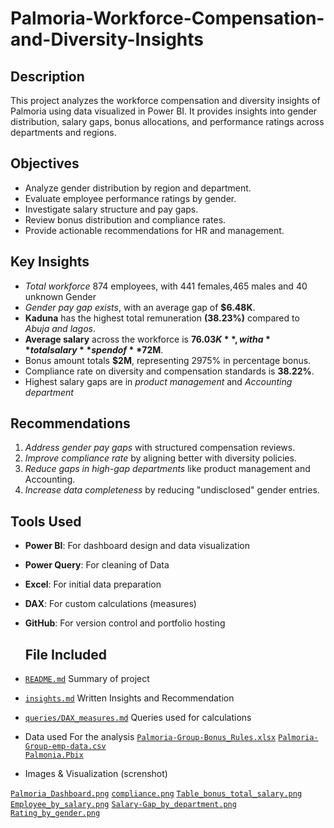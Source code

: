 # Palmoria-Workforce-Compensation-and-Diversity-Insights
## Description
This project analyzes the workforce compensation and diversity insights of Palmoria using data visualized in Power BI. It provides insights into gender distribution, salary 
gaps, bonus allocations, and performance ratings across departments and regions.

## Objectives
- Analyze gender distribution by region and department.
- Evaluate employee performance ratings by gender.
- Investigate salary structure and pay gaps.
- Review bonus distribution and compliance rates.
- Provide actionable recommendations for HR and management.

## Key Insights
- *Total workforce* 874 employees, with 441 females,465 males and 40 unknown Gender
- *Gender pay gap exists*, with an average gap of **$6.48K**.
- **Kaduna** has the highest total remuneration **(38.23%)** compared to *Abuja and lagos*.
- **Average salary** across the workforce is **$76.03K**, with a **total salary** spend of **$72M**.
- Bonus amount totals **$2M**, representing 2975% in percentage bonus.
- Compliance rate on diversity and compensation standards is **38.22%**.
- Highest salary gaps are in *product management* and *Accounting department*

##  Recommendations
1. *Address gender pay gaps* with structured compensation reviews.
2. *Improve compliance rate* by aligning better with diversity policies.
3. *Reduce gaps in high-gap departments* like product management and Accounting.
4. *Increase data completeness* by reducing "undisclosed" gender entries.

##  Tools Used
- **Power BI**: For dashboard design and data visualization
- **Power Query**: For cleaning of Data
- **Excel**: For initial data preparation
- **DAX**: For custom calculations (measures)
- **GitHub**: For version control and portfolio hosting

  ## File Included
- [`README.md`](README.md)  Summary of project 
-  [`insights.md`](insights.md) Written Insights and Recommendation 
- [`queries/DAX_measures.md`](queries/DAX_measures.md) Queries used for calculations
- Data used For the analysis
  [`Palmoria-Group-Bonus_Rules.xlsx`](Palmoria-Group-Bonus_Rules.xlsx) 
 [`Palmoria-Group-emp-data.csv`](Palmoria-Group-emp-data.csv)         
 [`Palmonia.Pbix`](palmonia.pbix)

- Images & Visualization (screnshot)

 [`Palmoria_Dashboard.png`](Palmoria_Dashboard.png) [`compliance.png`](compliance.png) 
[`Table_bonus_total_salary.png`](Table_bonus_total_salary.png)
[`Employee_by_salary.png`](Employee_by_salary.png)
[`Salary-Gap_by_department.png`](Salary_gap_by_department.png)
[`Rating_by_gender.png`](Rating_by_gender.png)
